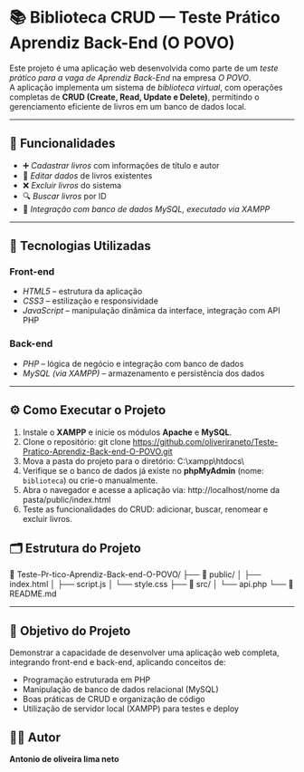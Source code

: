 # 📚 Biblioteca CRUD — Teste Prático Aprendiz Back-End (O POVO)

Este projeto é uma aplicação web desenvolvida como parte de um *teste prático para a vaga de Aprendiz Back-End* na empresa *O POVO*.  
A aplicação implementa um sistema de *biblioteca virtual*, com operações completas de **CRUD (Create, Read, Update e Delete)**, permitindo o gerenciamento eficiente de livros em um banco de dados local.

---

## 🚀 Funcionalidades

- ➕ *Cadastrar livros* com informações de título e autor  
- 📝 *Editar dados* de livros existentes  
- ❌ *Excluir livros* do sistema  
- 🔍 *Buscar livros* por ID  
- 💾 *Integração com banco de dados MySQL, executado via XAMPP*

---

## 🧠 Tecnologias Utilizadas

### Front-end
- *HTML5* – estrutura da aplicação  
- *CSS3* – estilização e responsividade  
- *JavaScript* – manipulação dinâmica da interface, integração com API PHP  

### Back-end
- *PHP* – lógica de negócio e integração com banco de dados  
- *MySQL (via XAMPP)* – armazenamento e persistência dos dados  

---

## ⚙️ Como Executar o Projeto

1. Instale o **XAMPP** e inicie os módulos **Apache** e **MySQL**.  
2. Clone o repositório:
   git clone https://github.com/oliveriraneto/Teste-Pratico-Aprendiz-Back-end-O-POVO.git
3. Mova a pasta do projeto para o diretório:
   C:\xampp\htdocs\
4. Verifique se o banco de dados já existe no **phpMyAdmin** (nome: `biblioteca`) ou crie-o manualmente.
5. Abra o navegador e acesse a aplicação via:
   http://localhost/nome da pasta/public/index.html
6. Teste as funcionalidades do CRUD: adicionar, buscar, renomear e excluir livros.

## 🗂️ Estrutura do Projeto

📁 Teste-Pr-tico-Aprendiz-Back-end-O-POVO/
├── 📂 public/
│   ├── index.html
│   ├── script.js
│   └── style.css
├── 📂 src/
│   └── api.php
└── 📄 README.md

---

## 🎯 Objetivo do Projeto

Demonstrar a capacidade de desenvolver uma aplicação web completa, integrando front-end e back-end, aplicando conceitos de:

* Programação estruturada em PHP
* Manipulação de banco de dados relacional (MySQL)
* Boas práticas de CRUD e organização de código
* Utilização de servidor local (XAMPP) para testes e deploy

## 👨‍💻 Autor

**Antonio de oliveira lima neto**
